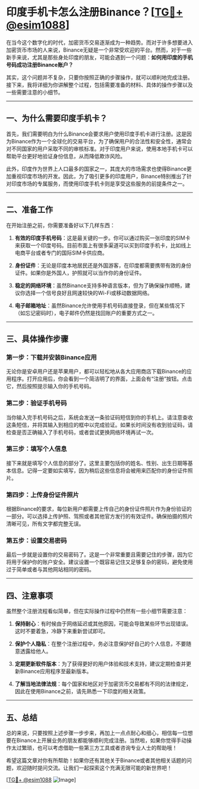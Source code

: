 # 印度手机卡怎么注册Binance？[[TG💪+ @esim1088](https://t.me/s/esim1088)]

在当今这个数字化的时代，加密货币交易逐渐成为一种趋势。而对于许多想要进入加密货币市场的人来说，Binance无疑是一个非常受欢迎的平台。然而，对于一些新手来说，尤其是那些身处印度的朋友，可能会遇到一个问题：**如何用印度的手机号码成功注册Binance账户？**

其实，这个问题并不复杂，只要你按照正确的步骤操作，就可以顺利地完成注册。接下来，我将详细为你讲解整个过程，包括需要准备的材料、具体的操作步骤以及一些需要注意的小细节。

---

## 一、为什么需要印度手机卡？

首先，我们需要明白为什么Binance会要求用户使用印度手机卡进行注册。这是因为Binance作为一个全球化的交易平台，为了确保用户的合法性和安全性，通常会对不同国家的用户采取不同的审核标准。对于印度用户来说，使用本地手机卡可以帮助平台更好地验证身份信息，从而降低欺诈风险。

此外，印度作为世界上人口最多的国家之一，其庞大的市场需求也使得Binance更加重视印度市场的开发。因此，为了吸引更多的印度用户，Binance特别推出了针对印度市场的专属服务，而使用印度手机卡则是享受这些服务的前提条件之一。

---

## 二、准备工作

在开始注册之前，你需要准备好以下几样东西：

1. **有效的印度手机号码**：这是最关键的一步。你可以通过购买一张印度的SIM卡来获取一个印度号码。目前市面上有很多渠道可以买到印度手机卡，比如线上电商平台或者专门的国际SIM卡供应商。
   
2. **身份证件**：无论是印度本地居民还是外国游客，在印度都需要携带有效的身份证件。如果你是外国人，护照就可以当作你的身份证件。

3. **稳定的网络环境**：虽然Binance支持多种语言版本，但为了确保操作顺畅，建议你选择一个信号良好且网速较快的Wi-Fi或移动数据网络。

4. **电子邮箱地址**：虽然Binance允许使用手机号码直接登录，但在某些情况下（如忘记密码时），电子邮件仍然是找回账户的重要方式之一。

---

## 三、具体操作步骤

### 第一步：下载并安装Binance应用

无论你是安卓用户还是苹果用户，都可以轻松地从各大应用商店下载Binance的应用程序。打开应用后，你会看到一个简洁明了的界面，上面会有“注册”按钮。点击它，然后按照提示输入你的手机号码。

### 第二步：验证手机号码

当你输入完手机号码之后，系统会发送一条验证码短信到你的手机上。请注意查收这条短信，并将其输入到相应的框中以完成验证。如果长时间没有收到验证码，请检查是否正确输入了手机号码，或者尝试更换网络环境再试一次。

### 第三步：填写个人信息

接下来就是填写个人信息的部分了。这里主要包括你的姓名、性别、出生日期等基本信息。记得一定要如实填写，因为稍后这些信息将会被用来匹配你的身份证件照片。

### 第四步：上传身份证件照片

根据Binance的要求，每位新用户都需要上传自己的身份证件照片作为身份验证的一部分。可以选择上传护照、驾照或者其他官方发行的有效证件。确保拍摄的照片清晰可见，所有文字都完整无误。

### 第五步：设置交易密码

最后一步就是设置你的交易密码了。这是一个非常重要且需要记住的步骤，因为它将用于保护你的账户安全。建议设置一个既容易记住又足够复杂的密码，避免使用过于简单或者与其他网站相同的密码。

---

## 四、注意事项

虽然整个注册流程看似简单，但在实际操作过程中仍然有一些小细节需要注意：

1. **保持耐心**：有时候由于网络延迟或其他原因，可能会导致某些环节出现错误。这时不要着急，冷静下来重新尝试即可。

2. **保护个人隐私**：在整个注册过程中，务必注意保护好自己的个人信息，不要随意透露给他人。

3. **定期更新软件版本**：为了获得更好的用户体验和技术支持，建议定期检查并更新Binance应用程序至最新版本。

4. **了解当地法律法规**：每个国家和地区对于加密货币交易都有不同的法律规定，因此在使用Binance之前，请先熟悉一下印度的相关政策。

---

## 五、总结

总的来说，只要按照上述步骤一步步来，再加上一点点耐心和细心，相信每一位想要在Binance上开展业务的朋友都能够顺利完成注册。当然啦，如果你觉得手动操作太过繁琐，也可以考虑借助一些第三方工具或者咨询专业人士的帮助哦！

希望这篇文章对你有所帮助！如果你还有其他关于Binance或者其他相关话题的问题，欢迎随时提问交流。让我们一起探索这个充满无限可能的新世界吧！

[[TG💪+ @esim1088](https://t.me/s/esim1088) ![Image](https://i.postimg.cc/4NQfJmqS/Snipaste-2025-05-13-00-14-12.png)]